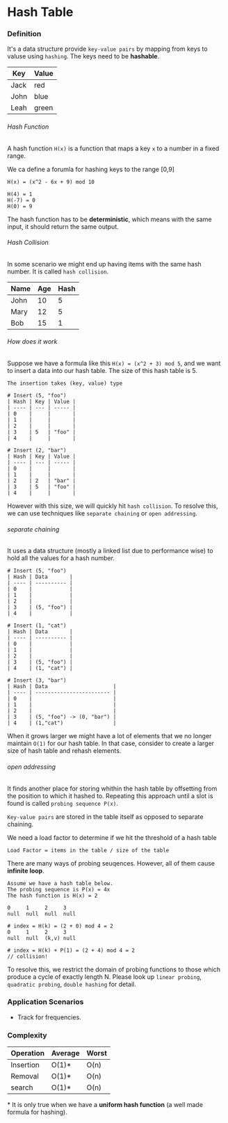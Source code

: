 # Hash Table

### Definition

It's a data structure provide `key-value pairs` by mapping from keys to valuse using `hashing`. The keys need to be **hashable**.

| Key  | Value |
| ---- | ----- |
| Jack | red   |
| John | blue  |
| Leah | green |

###### Hash Function

A hash function `H(x)` is a function that maps a key `x` to a number in a fixed range.

We ca define a forumla for hashing keys to the range [0,9]

```
H(x) = (x^2 - 6x + 9) mod 10

H(4) = 1
H(-7) = 0
H(0) = 9
```

The hash function has to be **deterministic**, which means with the same input, it should return the same output.

###### Hash Collision

In some scenario we might end up having items with the same hash number. It is called `hash collision`.

| Name | Age | Hash |
| ---- | --- | ---- |
| John | 10  | 5    |
| Mary | 12  | 5    |
| Bob  | 15  | 1    |

###### How does it work

Suppose we have a formula like this `H(x) = (x^2 + 3) mod 5`, and we want to insert a data into our hash table. The size of this hash table is 5.

```
The insertion takes (key, value) type

# Insert (5, "foo")
| Hash | Key | Value |
| ---- | --- | ----- |
| 0    |     |       |
| 1    |     |       |
| 2    |     |       |
| 3    | 5   | "foo" |
| 4    |     |       |

# Insert (2, "bar")
| Hash | Key | Value |
| ---- | --- | ----- |
| 0    |     |       |
| 1    |     |       |
| 2    | 2   | "bar" |
| 3    | 5   | "foo" |
| 4    |     |       |
```

However with this size, we will quickly hit `hash collision`. To resolve this, we can use techniques like `separate chaining` or `open addressing`.

###### separate chaining

It uses a data structure (mostly a linked list due to performance wise) to hold all the values for a hash number.

```
# Insert (5, "foo")
| Hash | Data       |
| ---- | ---------- |
| 0    |            |
| 1    |            |
| 2    |            |
| 3    | (5, "foo") |
| 4    |            |

# Insert (1, "cat")
| Hash | Data       |
| ---- | ---------- |
| 0    |            |
| 1    |            |
| 2    |            |
| 3    | (5, "foo") |
| 4    | (1, "cat") |

# Insert (3, "bar")
| Hash | Data                     |
| ---- | ------------------------ |
| 0    |                          |
| 1    |                          |
| 2    |                          |
| 3    | (5, "foo") -> (0, "bar") |
| 4    | (1,"cat")                |
```

When it grows larger we might have a lot of elements that we no longer maintain `O(1)` for our hash table. In that case, consider to create a larger size of hash table and rehash elements.

###### open addressing

It finds another place for storing whithin the hash table by offsetting from the position to which it hashed to. Repeating this approach until a slot is found is called `probing sequence P(x)`.

`Key-value pairs` are stored in the table itself as opposed to separate chaining.

We need a load factor to determine if we hit the threshold of a hash table

```
Load Factor = items in the table / size of the table
```

There are many ways of probing seuqences. However, all of them cause **infinite loop**.

```
Assume we have a hash table below.
The probing sequence is P(x) = 4x
The hash function is H(x) = 2

0     1     2     3
null  null  null  null

# index = H(k) = (2 + 0) mod 4 = 2
0     1     2     3
null  null  (k,v) null

# index = H(k) + P(1) = (2 + 4) mod 4 = 2
// collision!
```

To resolve this, we restrict the domain of probing functions to those which produce a cycle of exactly length N. Please look up `linear probing`, `quadratic probing`, `double hashing` for detail.

### Application Scenarios

- Track for frequencies.

### Complexity

| Operation | Average | Worst |
| --------- | ------- | ----- |
| Insertion | O(1)\*  | O(n)  |
| Removal   | O(1)\*  | O(n)  |
| search    | O(1)\*  | O(n)  |

\* It is only true when we have a **uniform hash function** (a well made formula for hashing).
